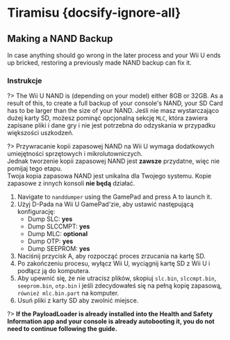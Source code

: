 # Tiramisu {docsify-ignore-all}

## Making a NAND Backup

In case anything should go wrong in the later process and your Wii U ends up bricked, restoring a previously made NAND backup can fix it.

### Instrukcje

?> The Wii U NAND is (depending on your model) either 8GB or 32GB. As a result of this, to create a full backup of your console's NAND, your SD Card has to be larger than the size of your NAND. Jeśli nie masz wystarczająco dużej karty SD, możesz pominąć opcjonalną sekcję `MLC`, która zawiera zapisane pliki i dane gry i nie jest potrzebna do odzyskania w przypadku większości uszkodzeń.

?> Przywracanie kopii zapasowej NAND na Wii U wymaga dodatkowych umiejętności sprzętowych i mikrolutowniczych. <br>Jednak tworzenie kopii zapasowej NAND jest **zawsze** przydatne, więc nie pomijaj tego etapu. <br>Twoja kopia zapasowa NAND jest unikalna dla Twojego systemu. Kopie zapasowe z innych konsoli **nie będą** działać.

1. Navigate to `nanddumper` using the GamePad and press A to launch it.
1. Użyj D-Pada na Wii U GamePad'zie, aby ustawić następującą konfigurację:
    - Dump SLC: **yes**
    - Dump SLCCMPT: **yes**
    - Dump MLC: **optional**
    - Dump OTP: **yes**
    - Dump SEEPROM: **yes**
1. Naciśnij przycisk A, aby rozpocząć proces zrzucania na kartę SD.
1. Po zakończeniu procesu, wyłącz Wii U, wyciągnij kartę SD z Wii U i podłącz ją do komputera.
1. Aby upewnić się, że nie utracisz plików, skopiuj `slc.bin`, `slccmpt.bin`, `seeprom.bin`, `otp.bin` i jeśli zdecydowałeś się na pełną kopię zapasową, `również mlc.bin.part` na komputer.
1. Usuń pliki z karty SD aby zwolnić miejsce.

?> **If the PayloadLoader is already installed into the Health and Safety Information app and your console is already autobooting it, you do not need to continue following the guide.**